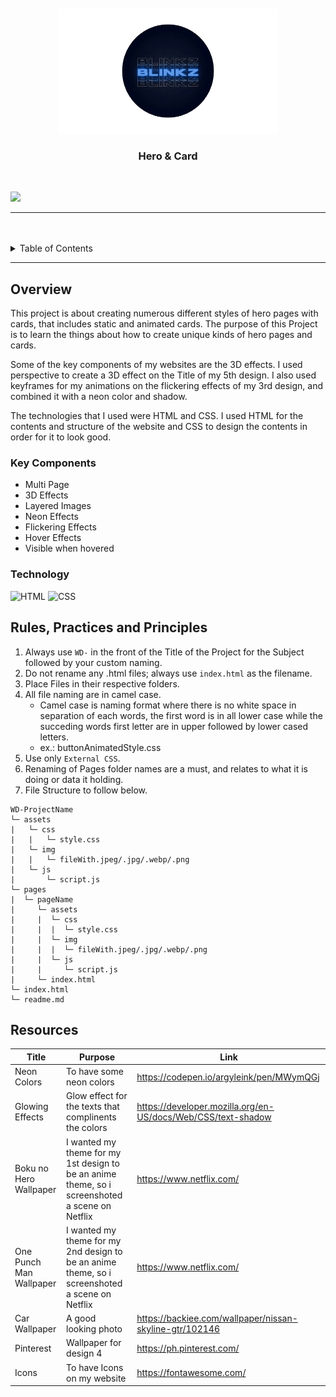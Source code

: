 <a name="readme-top">

<br/>

<br />
<div align="center">
  <a href="https://github.com/zyx-0314/">
  <!-- TODO: If you want to add logo or banner you can add it here -->
    <img src="./assets/img/Untitled__2_-removebg-preview (1).png" width="350" height="200">
  </a>
<!-- TODO: Change Title to the name of the title of your Project -->
  <h3 align="center">Hero & Card</h3>
</div>
<!-- TODO: Make a short description -->
<div align="center">

</div>

<br />

<!-- TODO: Change the zyx-0314 into your github username  -->
<!-- TODO: Change the WD-Template-Project into the same name of your folder -->
![](https://visit-counter.vercel.app/counter.png?page=notblinkzzz/WD-Hands-on-2)

---

<br />
<br />

<!-- TODO: If you want to add more layers for your readme -->
<details>
  <summary>Table of Contents</summary>
  <ol>
    <li>
      <a href="#overview">Overview</a>
      <ol>
        <li>
          <a href="#key-components">Key Components</a>
        </li>
        <li>
          <a href="#technology">Technology</a>
        </li>
      </ol>
    </li>
    <li>
      <a href="#rule,-practices-and-principles">Rules, Practices and Principles</a>
    </li>
    <li>
      <a href="#resources">Resources</a>
    </li>
  </ol>
</details>

---

## Overview

<!-- TODO: To be changed -->
<!-- The following are just sample -->
This project is about creating numerous different styles of hero pages with cards, that includes static and animated cards. The purpose of this Project is to learn the things about how to create unique kinds of hero pages and cards.

Some of the key components of my websites are the 3D effects. I used perspective to create a 3D effect on the Title of my 5th design. I also used keyframes for my animations on the flickering effects of my 3rd design, and combined it with a neon color and shadow.

The technologies that I used were HTML and CSS. I used HTML for the contents and structure of the website and CSS to design the contents in order for it to look good.

### Key Components
<!-- TODO: List of Key Components -->
<!-- The following are just sample -->
- Multi Page
- 3D Effects
- Layered Images
- Neon Effects
- Flickering Effects
- Hover Effects
- Visible when hovered

### Technology
<!-- TODO: List of Technology Used -->
![HTML](https://img.shields.io/badge/HTML-E34F26?style=for-the-badge&logo=html5&logoColor=white)
![CSS](https://img.shields.io/badge/CSS-1572B6?style=for-the-badge&logo=css3&logoColor=white)

## Rules, Practices and Principles
1. Always use `WD-` in the front of the Title of the Project for the Subject followed by your custom naming.
2. Do not rename any .html files; always use `index.html` as the filename.
3. Place Files in their respective folders.
4. All file naming are in camel case.
   - Camel case is naming format where there is no white space in separation of each words, the first word is in all lower case while the succeding words first letter are in upper followed by lower cased letters.
   - ex.: buttonAnimatedStyle.css
5. Use only `External CSS`.
6. Renaming of Pages folder names are a must, and relates to what it is doing or data it holding.
7. File Structure to follow below.

```
WD-ProjectName
└─ assets
|   └─ css
|   |   └─ style.css
|   └─ img
|   |   └─ fileWith.jpeg/.jpg/.webp/.png
|   └─ js
|       └─ script.js
└─ pages
|  └─ pageName
|     └─ assets
|     |  └─ css
|     |  |  └─ style.css
|     |  └─ img
|     |  |  └─ fileWith.jpeg/.jpg/.webp/.png
|     |  └─ js
|     |     └─ script.js
|     └─ index.html
└─ index.html
└─ readme.md
```

## Resources

<!-- TODO: Add References -->
| Title | Purpose | Link |
|-|-|-|
| Neon Colors | To have some neon colors | https://codepen.io/argyleink/pen/MWymQGj |
| Glowing Effects | Glow effect for the texts that complinents the colors | https://developer.mozilla.org/en-US/docs/Web/CSS/text-shadow |
| Boku no Hero Wallpaper | I wanted my theme for my 1st design to be an anime theme, so i screenshoted a scene on Netflix | https://www.netflix.com/ |
| One Punch Man Wallpaper | I wanted my theme for my 2nd design to be an anime theme, so i screenshoted a scene on Netflix | https://www.netflix.com/ |
| Car Wallpaper | A good looking photo  | https://backiee.com/wallpaper/nissan-skyline-gtr/102146 |
| Pinterest | Wallpaper for design 4 | https://ph.pinterest.com/ |
| Icons | To have Icons on my website | https://fontawesome.com/ |

